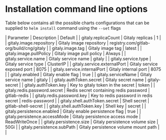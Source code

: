# Installation command line options

Table below contains all the possible charts configurations that can be supplied to `helm install` command using the `--set` flags

| Parameter                     | Description                            | Default                                  |
| gitaly.replicaCount           | Gitaly replicas                        | 1                                        |
| gitaly.image.repository       | Gitaly image repository                | registry.com/gitlab-org/build/cng/gitaly |
| gitaly.image.tag              | Gitaly image tag                       | latest                                   |
| gitaly.image.pullPolicy       | Gitaly image pull policy               | Always                                   |
| gitaly.service.name           | Gitaly service name                    | gitaly                                   |
| gitaly.service.type           | Gitaly service type                    | ClusterIP                                |
| gitaly.service.externalPort   | Gitaly service exposed port            | 8075                                     |
| gitaly.service.internalPort   | Gitaly internal port                   | 8075                                     |
| gitaly.enabled                | Gitaly enable flag                     | true                                     |
| gitaly.serviceName            | Gitaly service name                    | gitaly                                   |
| gitaly.authToken.secret       | Gitaly secret name                     | gitaly-secret                            |
| gitaly.authToken.key          | Key to gitaly token in the secret      | token                                    |
| gitaly.redis.password.secret  | Redis secret containing redis password | gitlab-redis                             |
| gitaly.redis.password.key     | Key to redis password in redis secret  | redis-password                           |
| gitaly.shell.authToken.secret | Shell secret                           | gitlab-shell-secret                      |
| gitaly.shell.authToken.key    | Shell key                              | secret                                   |
| gitaly.persistence.enabled    | Gitaly enable persistence flag         | true                                     |
| gitaly.persistence.accessMode | Gitaly persistence access mode         | ReadWriteOnce                            |
| gitaly.persistence.size       | Gitaly persistence volume size         | 50Gi                                     |
| gitaly.persistence.subPath    | Gitaly persistence volume mount path   |                                          |

